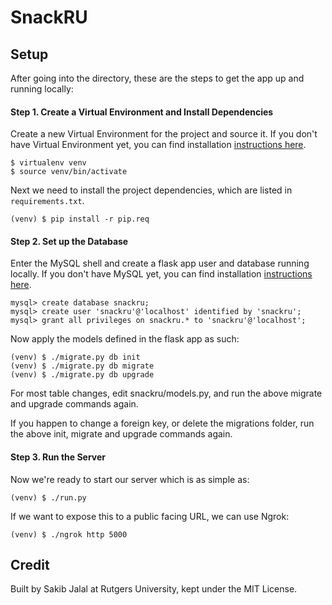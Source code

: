 # SnackRU

## Setup

After going into the directory, these are the steps to get the app up and running locally:

#### Step 1. Create a Virtual Environment and Install Dependencies

Create a new Virtual Environment for the project and source it.  If you don't have Virtual Environment yet, you can find installation [instructions here](https://virtualenv.readthedocs.org/en/latest/).

```
$ virtualenv venv
$ source venv/bin/activate
```

Next we need to install the project dependencies, which are listed in `requirements.txt`.

```
(venv) $ pip install -r pip.req
```

#### Step 2. Set up the Database

Enter the MySQL shell and create a flask app user and database running locally. If you don't have MySQL yet, you can find installation [instructions here](http://dev.mysql.com/doc/refman/5.7/en/installing.html).

```
mysql> create database snackru;
mysql> create user 'snackru'@'localhost' identified by 'snackru';
mysql> grant all privileges on snackru.* to 'snackru'@'localhost';
```

Now apply the models defined in the flask app as such:

```
(venv) $ ./migrate.py db init
(venv) $ ./migrate.py db migrate
(venv) $ ./migrate.py db upgrade
```

For most table changes, edit snackru/models.py, and run the above migrate and upgrade commands again.

If you happen to change a foreign key, or delete the migrations folder, run the above init, migrate and upgrade commands again.

#### Step 3. Run the Server

Now we're ready to start our server which is as simple as:

```
(venv) $ ./run.py
```

If we want to expose this to a public facing URL, we can use Ngrok:

```
(venv) $ ./ngrok http 5000
```

## Credit

Built by Sakib Jalal at Rutgers University, kept under the MIT License.
